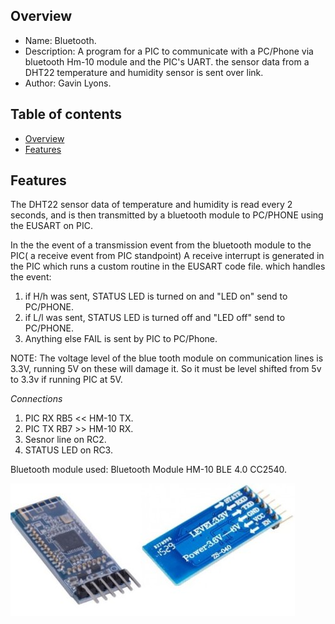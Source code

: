 
Overview
--------------------------------------------

* Name: Bluetooth.
* Description: A program for a PIC to communicate with a PC/Phone via bluetooth Hm-10 module and the PIC's UART. 
the sensor data from a DHT22 temperature and humidity sensor is sent over link.
* Author: Gavin Lyons.

Table of contents
---------------------------

  * [Overview](#overview)
  * [Features](#features)


Features
----------------------

The DHT22 sensor data of temperature and humidity is read every 2 seconds,  and is then transmitted
by a bluetooth module to PC/PHONE using the EUSART on PIC.

In the the event of a transmission event from the bluetooth module to the PIC( a receive event from PIC standpoint)
A receive interrupt is generated in the PIC which runs a custom routine in the EUSART code file.
which handles the event:

1. if H/h was sent, STATUS LED is turned on and "LED on" send to PC/PHONE.
2. if L/l was sent, STATUS LED is turned off and "LED off" send to PC/PHONE. 
3. Anything else FAIL is sent by PIC to PC/Phone.

NOTE:
The voltage level of the blue tooth module on communication lines is 3.3V, running 5V on these will damage it. 
So it must be level shifted from 5v to 3.3v if running PIC at 5V.

*Connections*

1. PIC RX RB5 << HM-10 TX.
2. PIC TX RB7 >> HM-10 RX.
3. Sesnor line on RC2.
4. STATUS LED on RC3.

Bluetooth module used: Bluetooth Module HM-10 BLE 4.0 CC2540.

![Pic 1](https://github.com/gavinlyonsrepo/pic_16F18446_projects/blob/master/images/bluetooth.jpg)



